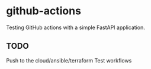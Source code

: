 # github-actions
Testing GitHub actions with a simple FastAPI application. 

## TODO
Push to the cloud/ansible/terraform
Test workflows
